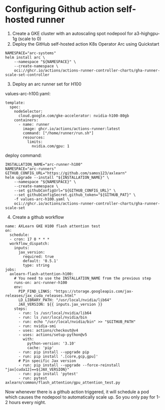 # Configuring Github action self-hosted runner

1. Create a GKE cluster with an autoscaling spot nodepool for a3-highgpu-1g (scale to 0)
2. Deploy the GitHub self-hosted action K8s Operator Arc using Quickstart

```
NAMESPACE="arc-systems"
helm install arc \
    --namespace "${NAMESPACE}" \
    --create-namespace \
    oci://ghcr.io/actions/actions-runner-controller-charts/gha-runner-scale-set-controller
```

3. Deploy an arc runner set for H100

values-arc-h100.yaml:
```
template:
  spec:
    nodeSelector:
      cloud.google.com/gke-accelerator: nvidia-h100-80gb
    containers:
      - name: runner
        image: ghcr.io/actions/actions-runner:latest
        command: ["/home/runner/run.sh"]
        resources:
          limits:
            nvidia.com/gpu: 1
```

deploy command:
```
INSTALLATION_NAME="arc-runner-h100"
NAMESPACE="arc-runners"
GITHUB_CONFIG_URL="https://github.com/samos123/axlearn"
helm upgrade --install "${INSTALLATION_NAME}" \
    --namespace "${NAMESPACE}" \
    --create-namespace \
    --set githubConfigUrl="${GITHUB_CONFIG_URL}" \
    --set githubConfigSecret.github_token="${GITHUB_PAT}" \
    -f values-arc-h100.yaml \
    oci://ghcr.io/actions/actions-runner-controller-charts/gha-runner-scale-set
```

4. Create a github workflow

```
name: AXLearn GKE H100 flash attention test
on:
  schedule:
  - cron: 17 0 * * *
  workflow_dispatch:
    inputs:
      jax_version:
        required: true
        default: '0.5.1'
        type: string
jobs:
  axlearn-flash-attention-h100:
    # You need to use the INSTALLATION_NAME from the previous step
    runs-on: arc-runner-h100
    env:
      PIP_FIND_LINKS: "https://storage.googleapis.com/jax-releases/jax_cuda_releases.html"
      LD_LIBRARY_PATH: "/usr/local/nvidia/lib64"
      JAX_VERSION: ${{ inputs.jax_version }}
    steps:
      - run: ls /usr/local/nvidia/lib64
      - run: ls /usr/local/nvidia/bin
      - run: echo "/usr/local/nvidia/bin" >> "$GITHUB_PATH"
      - run: nvidia-smi
      - uses: actions/checkout@v4
      - uses: actions/setup-python@v5
        with:
          python-version: '3.10'
          cache: 'pip'
      - run: pip install --upgrade pip
      - run: pip install '.[core,gcp,gpu]'
      # Pin specific Jax version
      - run: pip install --upgrade --force-reinstall "jax[cuda12]==${JAX_VERSION}"
      - run: pip install 'pytest'
      - run: pytest axlearn/common/flash_attention/gpu_attention_test.py
```

Now whenever there is a github action triggered, it will schedule a pod which causes the
nodepool to automatically scale up. So you only pay for 1-2 hours every night.
